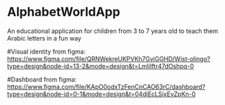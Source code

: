# AlphabetWorldApp
An educational application for children from 3 to 7 years old to teach them Arabic letters in a fun way

#Visual identity from figma:
https://www.figma.com/file/QRNWekreUKPVKh7GviGGHD/Wist-olingo?type=design&node-id=13-2&mode=design&t=LmliIftr47dOshpq-0

#Dashboard from figma:
https://www.figma.com/file/KApO0odxTzFenCnCAO63rC/dashboard?type=design&node-id=0-1&mode=design&t=04djEcLSjxEvZpKn-0

